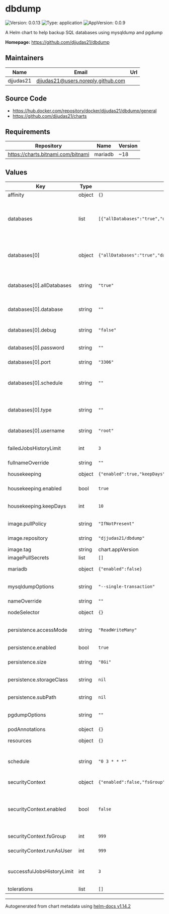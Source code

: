 # dbdump

![Version: 0.0.13](https://img.shields.io/badge/Version-0.0.13-informational?style=flat-square) ![Type: application](https://img.shields.io/badge/Type-application-informational?style=flat-square) ![AppVersion: 0.0.9](https://img.shields.io/badge/AppVersion-0.0.9-informational?style=flat-square)

A Helm chart to help backup SQL databases using mysqldump and pgdump

**Homepage:** <https://github.com/djjudas21/dbdump>

## Maintainers

| Name | Email | Url |
| ---- | ------ | --- |
| djjudas21 | <djjudas21@users.noreply.github.com> |  |

## Source Code

* <https://hub.docker.com/repository/docker/djjudas21/dbdump/general>
* <https://github.com/djjudas21/charts>

## Requirements

| Repository | Name | Version |
|------------|------|---------|
| https://charts.bitnami.com/bitnami | mariadb | ~18 |

## Values

| Key | Type | Default | Description |
|-----|------|---------|-------------|
| affinity | object | `{}` |  |
| databases | list | `[{"allDatabases":"true","database":"","debug":"false","host":"example.com","password":"","port":"3306","schedule":"","type":"","username":"root"}]` | to be used only when there's an existing database to backup. |
| databases[0] | object | `{"allDatabases":"true","database":"","debug":"false","host":"example.com","password":"","port":"3306","schedule":"","type":"","username":"root"}` | Database host to connect to (must be unique) |
| databases[0].allDatabases | string | `"true"` | Back up all databases (overrides database) |
| databases[0].database | string | `""` | DB name for single DB backup |
| databases[0].debug | string | `"false"` | Enable debug output |
| databases[0].password | string | `""` | Database password |
| databases[0].port | string | `"3306"` | Database port |
| databases[0].schedule | string | `""` | Override crontab schedule for this host |
| databases[0].type | string | `""` | Database type, mysql or postgresql |
| databases[0].username | string | `"root"` | Database username |
| failedJobsHistoryLimit | int | `3` | number of failed jobs to remember |
| fullnameOverride | string | `""` |  |
| housekeeping | object | `{"enabled":true,"keepDays":10}` | delete old backups |
| housekeeping.enabled | bool | `true` | delete old backups |
| housekeeping.keepDays | int | `10` | backup retention period |
| image.pullPolicy | string | `"IfNotPresent"` | image pull policy |
| image.repository | string | `"djjudas21/dbdump"` | image repository |
| image.tag | string | chart.appVersion | image tag |
| imagePullSecrets | list | `[]` |  |
| mariadb | object | `{"enabled":false}` | dependency chart for ci |
| mysqldumpOptions | string | `"--single-transaction"` | options to pass to mysqldump |
| nameOverride | string | `""` |  |
| nodeSelector | object | `{}` | resource definitions |
| persistence.accessMode | string | `"ReadWriteMany"` | accessMode to use for PVC |
| persistence.enabled | bool | `true` | create new PVC |
| persistence.size | string | `"8Gi"` | size of PVC to create |
| persistence.storageClass | string | `nil` | storage class to use for PVC |
| persistence.subPath | string | `nil` | subPath for PVC |
| pgdumpOptions | string | `""` | options to pass to pgdump |
| podAnnotations | object | `{}` |  |
| resources | object | `{}` | resource definitions |
| schedule | string | `"0 3 * * *"` | cron time setting for backup schedule |
| securityContext | object | `{"enabled":false,"fsGroup":999,"runAsUser":999}` | Pod Security Context |
| securityContext.enabled | bool | `false` | set true to change default security context of job/cronjob |
| securityContext.fsGroup | int | `999` | group ID to use |
| securityContext.runAsUser | int | `999` | user ID to use |
| successfulJobsHistoryLimit | int | `3` | number of successful jobs to remember |
| tolerations | list | `[]` |  |

----------------------------------------------
Autogenerated from chart metadata using [helm-docs v1.14.2](https://github.com/norwoodj/helm-docs/releases/v1.14.2)
